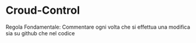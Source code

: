 # Croud-Control

Regola Fondamentale:
Commentare ogni volta che si effettua una modifica sia su github che nel codice
